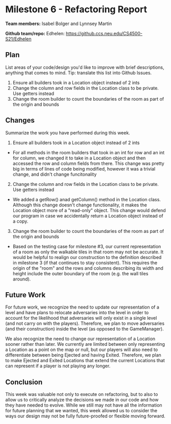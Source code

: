 # Milestone 6 - Refactoring Report

**Team members:**
Isabel Bolger and Lynnsey Martin

**Github team/repo:**
Edhelen: https://github.ccs.neu.edu/CS4500-S21/Edhelen

## Plan

List areas of your code/design you'd like to improve with brief descriptions,
anything that comes to mind. Tip: translate this list into Github Issues.
1. Ensure all builders took in a Location object instead of 2 ints
2. Change the column and row fields in the Location class to be private. Use getters instead
3. Change the room builder to count the boundaries of the room as part of the origin and bounds

## Changes

Summarize the work you have performed during this week.

1. Ensure all builders took in a Location object instead of 2 ints
- For all methods in the room builders that took in an int for row and an int for column, we changed it to take in a Location object and then accessed the row and column fields from there. This change was pretty big in terms of lines of code being modified, however it was a trivial change, and didn't change funcitonality

2. Change the column and row fields in the Location class to be private. Use getters instead
- We added a getRow() anad getColumn() method in the Location class. Although this change doesn't change functionality, it makes the Location object more of a "read-only" object. This change would defend our program in case we accidentally return a Location object instead of a copy. 

3. Change the room builder to count the boundaries of the room as part of the origin and bounds
- Based on the testing case for milestone #3, our current representation of a room as only the walkable tiles in that room may not be accurate. It would be helpful to realign our construction to the definition described in milestone 3 (if that continues to stay consistent). This requires the origin of the "room" and the rows and columns describing its width and height include the outer boundary of the room (e.g. the wall tiles around).
 
## Future Work

For future work, we recognize the need to update our representation of a level and have plans to relocate adversaries into the level in order to account for the likelihood that adversaries will only exist in a single level (and not carry on with the players). Therefore, we plan to move adversaries (and their construction) inside the level (as opposed to the GameManager).  
  
We also recognize the need to change our representation of a Location sooner rather than later. We currently are limited between only representing a Location as a point on the map or null, but our players will also need to differentiate between being Ejected and having Exited. Therefore, we plan to make Ejected and Exited Locations that extend the current Locations that can represent if a player is not playing any longer.  

## Conclusion

This week was valuable not only to execute on refactoring, but to also to allow us to critically analyze the decisions we made in our code and how they have needed to evolve. While we still may not have all the information for future planning that we wanted, this week allowed us to consider the ways our design may not be fully future-proofed or flexible moving forward. 

